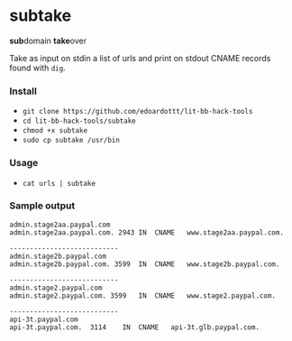 # subtake

**sub**domain **take**over

Take as input on stdin a list of urls and print on stdout CNAME records found with `dig`.

### Install

- `git clone https://github.com/edoardottt/lit-bb-hack-tools`
- `cd lit-bb-hack-tools/subtake`
- `chmod +x subtake`
- `sudo cp subtake /usr/bin`

### Usage

- `cat urls | subtake`

### Sample output

```
admin.stage2aa.paypal.com
admin.stage2aa.paypal.com. 2943	IN	CNAME	www.stage2aa.paypal.com.

---------------------------
admin.stage2b.paypal.com
admin.stage2b.paypal.com. 3599	IN	CNAME	www.stage2b.paypal.com.

---------------------------
admin.stage2.paypal.com
admin.stage2.paypal.com. 3599	IN	CNAME	www.stage2.paypal.com.

---------------------------
api-3t.paypal.com
api-3t.paypal.com.	3114	IN	CNAME	api-3t.glb.paypal.com.
```
